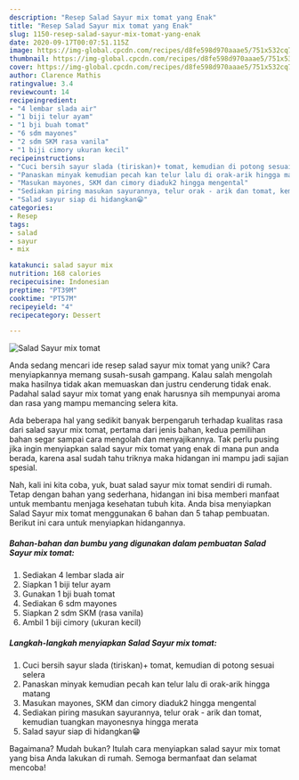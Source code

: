 ```yaml
---
description: "Resep Salad Sayur mix tomat yang Enak"
title: "Resep Salad Sayur mix tomat yang Enak"
slug: 1150-resep-salad-sayur-mix-tomat-yang-enak
date: 2020-09-17T00:07:51.115Z
image: https://img-global.cpcdn.com/recipes/d8fe598d970aaae5/751x532cq70/salad-sayur-mix-tomat-foto-resep-utama.jpg
thumbnail: https://img-global.cpcdn.com/recipes/d8fe598d970aaae5/751x532cq70/salad-sayur-mix-tomat-foto-resep-utama.jpg
cover: https://img-global.cpcdn.com/recipes/d8fe598d970aaae5/751x532cq70/salad-sayur-mix-tomat-foto-resep-utama.jpg
author: Clarence Mathis
ratingvalue: 3.4
reviewcount: 14
recipeingredient:
- "4 lembar slada air"
- "1 biji telur ayam"
- "1 bji buah tomat"
- "6 sdm mayones"
- "2 sdm SKM rasa vanila"
- "1 biji cimory ukuran kecil"
recipeinstructions:
- "Cuci bersih sayur slada (tiriskan)+ tomat, kemudian di potong sesuai selera"
- "Panaskan minyak kemudian pecah kan telur lalu di orak-arik hingga matang"
- "Masukan mayones, SKM dan cimory diaduk2 hingga mengental"
- "Sediakan piring masukan sayurannya, telur orak - arik dan tomat, kemudian tuangkan mayonesnya hingga merata"
- "Salad sayur siap di hidangkan😁"
categories:
- Resep
tags:
- salad
- sayur
- mix

katakunci: salad sayur mix 
nutrition: 168 calories
recipecuisine: Indonesian
preptime: "PT39M"
cooktime: "PT57M"
recipeyield: "4"
recipecategory: Dessert

---
```



![Salad Sayur mix tomat](https://img-global.cpcdn.com/recipes/d8fe598d970aaae5/751x532cq70/salad-sayur-mix-tomat-foto-resep-utama.jpg)

Anda sedang mencari ide resep salad sayur mix tomat yang unik? Cara menyiapkannya memang susah-susah gampang. Kalau salah mengolah maka hasilnya tidak akan memuaskan dan justru cenderung tidak enak. Padahal salad sayur mix tomat yang enak harusnya sih mempunyai aroma dan rasa yang mampu memancing selera kita.



Ada beberapa hal yang sedikit banyak berpengaruh terhadap kualitas rasa dari salad sayur mix tomat, pertama dari jenis bahan, kedua pemilihan bahan segar sampai cara mengolah dan menyajikannya. Tak perlu pusing jika ingin menyiapkan salad sayur mix tomat yang enak di mana pun anda berada, karena asal sudah tahu triknya maka hidangan ini mampu jadi sajian spesial.


Nah, kali ini kita coba, yuk, buat salad sayur mix tomat sendiri di rumah. Tetap dengan bahan yang sederhana, hidangan ini bisa memberi manfaat untuk membantu menjaga kesehatan tubuh kita. Anda bisa menyiapkan Salad Sayur mix tomat menggunakan 6 bahan dan 5 tahap pembuatan. Berikut ini cara untuk menyiapkan hidangannya.

<!--inarticleads1-->

##### Bahan-bahan dan bumbu yang digunakan dalam pembuatan Salad Sayur mix tomat:

1. Sediakan 4 lembar slada air
1. Siapkan 1 biji telur ayam
1. Gunakan 1 bji buah tomat
1. Sediakan 6 sdm mayones
1. Siapkan 2 sdm SKM (rasa vanila)
1. Ambil 1 biji cimory (ukuran kecil)




<!--inarticleads2-->

##### Langkah-langkah menyiapkan Salad Sayur mix tomat:

1. Cuci bersih sayur slada (tiriskan)+ tomat, kemudian di potong sesuai selera
1. Panaskan minyak kemudian pecah kan telur lalu di orak-arik hingga matang
1. Masukan mayones, SKM dan cimory diaduk2 hingga mengental
1. Sediakan piring masukan sayurannya, telur orak - arik dan tomat, kemudian tuangkan mayonesnya hingga merata
1. Salad sayur siap di hidangkan😁




Bagaimana? Mudah bukan? Itulah cara menyiapkan salad sayur mix tomat yang bisa Anda lakukan di rumah. Semoga bermanfaat dan selamat mencoba!
